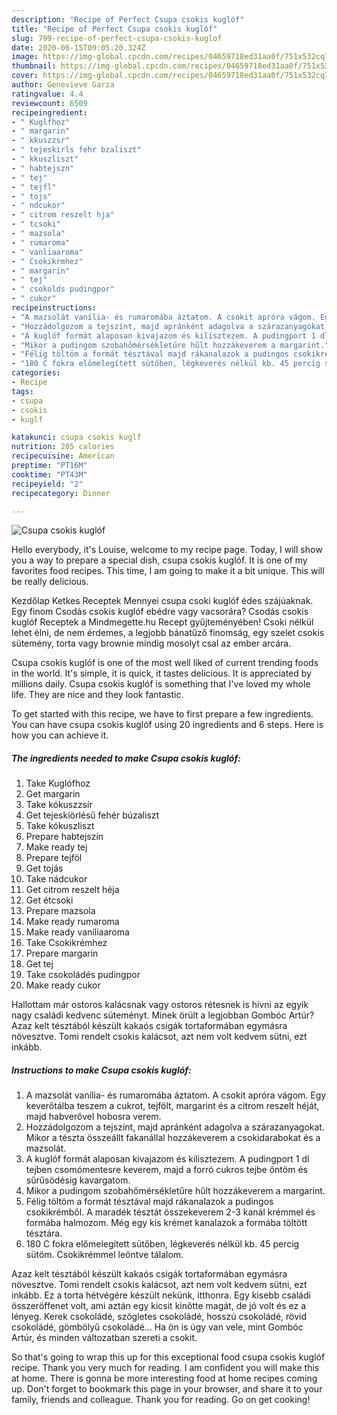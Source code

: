 ```yaml
---
description: "Recipe of Perfect Csupa csokis kuglóf"
title: "Recipe of Perfect Csupa csokis kuglóf"
slug: 799-recipe-of-perfect-csupa-csokis-kuglof
date: 2020-06-15T09:05:20.324Z
image: https://img-global.cpcdn.com/recipes/04659718ed31aa0f/751x532cq70/csupa-csokis-kuglof-recept-foto.jpg
thumbnail: https://img-global.cpcdn.com/recipes/04659718ed31aa0f/751x532cq70/csupa-csokis-kuglof-recept-foto.jpg
cover: https://img-global.cpcdn.com/recipes/04659718ed31aa0f/751x532cq70/csupa-csokis-kuglof-recept-foto.jpg
author: Genevieve Garza
ratingvalue: 4.4
reviewcount: 6509
recipeingredient:
- " Kuglfhoz"
- " margarin"
- " kkuszzsr"
- " tejeskirls fehr bzaliszt"
- " kkuszliszt"
- " habtejszn"
- " tej"
- " tejfl"
- " tojs"
- " ndcukor"
- " citrom reszelt hja"
- " tcsoki"
- " mazsola"
- " rumaroma"
- " vanliaaroma"
- " Csokikrmhez"
- " margarin"
- " tej"
- " csokolds pudingpor"
- " cukor"
recipeinstructions:
- "A mazsolát vanília- és rumaromába áztatom. A csokit apróra vágom. Egy keverőtálba teszem a cukrot, tejfölt, margarint és a citrom reszelt héját, majd habverővel hobosra verem."
- "Hozzádolgozom a tejszínt, majd apránként adagolva a szárazanyagokat. Mikor a tészta összeállt fakanállal hozzákeverem a csokidarabokat és a mazsolát."
- "A kuglóf formát alaposan kivajazom és kilisztezem. A pudingport 1 dl tejben csomómentesre keverem, majd a forró cukros tejbe öntöm és sűrűsödésig kavargatom."
- "Mikor a pudingom szobahőmérsékletűre hűlt hozzákeverem a margarint."
- "Félig töltöm a formát tésztával majd rákanalazok a pudingos csokikrémből. A maradék tésztát összekeverem 2-3 kanál krémmel és formába halmozom. Még egy kis krémet kanalazok a formába töltött tésztára."
- "180 C fokra előmelegített sütőben, légkeverés nélkül kb. 45 percig sütöm. Csokikrémmel leöntve tálalom."
categories:
- Recipe
tags:
- csupa
- csokis
- kuglf

katakunci: csupa csokis kuglf 
nutrition: 205 calories
recipecuisine: American
preptime: "PT16M"
cooktime: "PT43M"
recipeyield: "2"
recipecategory: Dinner

---
```



![Csupa csokis kuglóf](https://img-global.cpcdn.com/recipes/04659718ed31aa0f/751x532cq70/csupa-csokis-kuglof-recept-foto.jpg)

Hello everybody, it's Louise, welcome to my recipe page. Today, I will show you a way to prepare a special dish, csupa csokis kuglóf. It is one of my favorites food recipes. This time, I am going to make it a bit unique. This will be really delicious.

Kezdőlap Ketkes Receptek Mennyei csupa csoki kuglóf édes szájúaknak. Egy finom Csodás csokis kuglóf ebédre vagy vacsorára? Csodás csokis kuglóf Receptek a Mindmegette.hu Recept gyűjteményében! Csoki nélkül lehet élni, de nem érdemes, a legjobb bánatűző finomság, egy szelet csokis sütemény, torta vagy brownie mindig mosolyt csal az ember arcára.

Csupa csokis kuglóf is one of the most well liked of current trending foods in the world. It's simple, it is quick, it tastes delicious. It is appreciated by millions daily. Csupa csokis kuglóf is something that I've loved my whole life. They are nice and they look fantastic.


To get started with this recipe, we have to first prepare a few ingredients. You can have csupa csokis kuglóf using 20 ingredients and 6 steps. Here is how you can achieve it.

<!--inarticleads1-->

##### The ingredients needed to make Csupa csokis kuglóf:

1. Take  Kuglófhoz
1. Get  margarin
1. Take  kókuszzsír
1. Get  tejeskiörlésű fehér búzaliszt
1. Take  kókuszliszt
1. Prepare  habtejszín
1. Make ready  tej
1. Prepare  tejföl
1. Get  tojás
1. Take  nádcukor
1. Get  citrom reszelt héja
1. Get  étcsoki
1. Prepare  mazsola
1. Make ready  rumaroma
1. Make ready  vaníliaaroma
1. Take  Csokikrémhez
1. Prepare  margarin
1. Get  tej
1. Take  csokoládés pudingpor
1. Make ready  cukor


Hallottam már ostoros kalácsnak vagy ostoros rétesnek is hívni az egyik nagy családi kedvenc süteményt. Minek örült a legjobban Gombóc Artúr? Azaz kelt tésztából készült kakaós csigák tortaformában egymásra növesztve. Tomi rendelt csokis kalácsot, azt nem volt kedvem sütni, ezt inkább. 

<!--inarticleads2-->

##### Instructions to make Csupa csokis kuglóf:

1. A mazsolát vanília- és rumaromába áztatom. A csokit apróra vágom. Egy keverőtálba teszem a cukrot, tejfölt, margarint és a citrom reszelt héját, majd habverővel hobosra verem.
1. Hozzádolgozom a tejszínt, majd apránként adagolva a szárazanyagokat. Mikor a tészta összeállt fakanállal hozzákeverem a csokidarabokat és a mazsolát.
1. A kuglóf formát alaposan kivajazom és kilisztezem. A pudingport 1 dl tejben csomómentesre keverem, majd a forró cukros tejbe öntöm és sűrűsödésig kavargatom.
1. Mikor a pudingom szobahőmérsékletűre hűlt hozzákeverem a margarint.
1. Félig töltöm a formát tésztával majd rákanalazok a pudingos csokikrémből. A maradék tésztát összekeverem 2-3 kanál krémmel és formába halmozom. Még egy kis krémet kanalazok a formába töltött tésztára.
1. 180 C fokra előmelegített sütőben, légkeverés nélkül kb. 45 percig sütöm. Csokikrémmel leöntve tálalom.


Azaz kelt tésztából készült kakaós csigák tortaformában egymásra növesztve. Tomi rendelt csokis kalácsot, azt nem volt kedvem sütni, ezt inkább. Ez a torta hétvégére készült nekünk, itthonra. Egy kisebb családi összeröffenet volt, ami aztán egy kicsit kinőtte magát, de jó volt és ez a lényeg. Kerek csokoládé, szögletes csokoládé, hosszú csokoládé, rövid csokoládé, gömbölyű csokoládé… Ha ön is úgy van vele, mint Gombóc Artúr, és minden változatban szereti a csokit. 

So that's going to wrap this up for this exceptional food csupa csokis kuglóf recipe. Thank you very much for reading. I am confident you will make this at home. There is gonna be more interesting food at home recipes coming up. Don't forget to bookmark this page in your browser, and share it to your family, friends and colleague. Thank you for reading. Go on get cooking!
